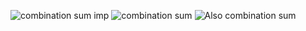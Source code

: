 ![combination sum imp](https://user-images.githubusercontent.com/83157814/226100319-fbf089dc-546c-4a20-aba8-31d4b0573be4.jpg)
![combination sum](https://user-images.githubusercontent.com/83157814/226100327-4c81c690-8a38-4c0f-a52d-b846ce2dacf9.png)
![Also combination sum](https://user-images.githubusercontent.com/83157814/226100331-c2a9bba4-ea48-4764-a0eb-83701e77c657.png)
